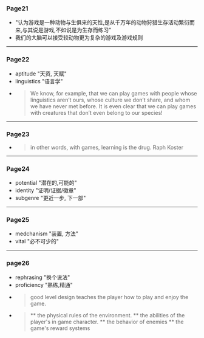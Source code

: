 ### Page21
* "认为游戏是一种动物与生俱来的天性,是从千万年的动物狩猎生存活动繁衍而来,与其说是游戏,不如说是为生存而练习"
* 我们的大脑可以接受较动物更为复杂的游戏及游戏规则
---
### Page22
* aptitude "天资, 天赋"
* linguistics "语言学"
* > We know, for example, that
we can play games with people whose linguistics aren’t ours, whose culture we
don’t share, and whom we have never met before. It is even clear that we can play
games with creatures that don’t even belong to our species! 
---
### Page23
* > in other words, with games, learning is the drug. Raph Koster
---
### Page24
* potential "潜在的,可能的"
* identity "证明/证据/徽章"
* subgenre "更近一步, 下一部"
---
### Page25
* medchanism "装置, 方法"
* vital "必不可少的"
---
### page26
* rephrasing "换个说法"
* proficiency "熟练,精通"
* > good level design teaches the player how to play and enjoy the game.
* > ** the physical rules of the environment. 
** the abilities of the player's in game character. 
** the behavior of enemies
** the game's reward systems
